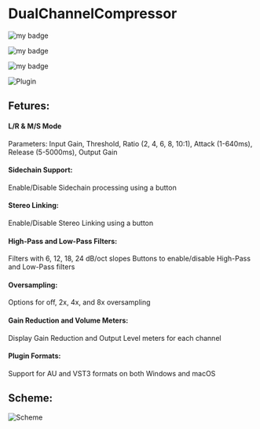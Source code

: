 # DualChannelCompressor

![my badge](https://badgen.net/badge/PL/C++/blue)

![my badge](https://badgen.net/badge/Format/VST3_plug-in/green)

![my badge](https://badgen.net/badge/Framework/JUCE/yellow)

![Plugin](https://github.com/trikrapka/DualChannelCompressorJuce/blob/main/plugin.png)

<h2>Fetures:</h2>
<h4>L/R & M/S Mode</h4>
Parameters: Input Gain, Threshold, Ratio (2, 4, 6, 8, 10:1), Attack (1-640ms), Release (5-5000ms), Output Gain
<h4>Sidechain Support:</h4>

Enable/Disable Sidechain processing using a button
<h4>Stereo Linking:</h4>

Enable/Disable Stereo Linking using a button
<h4>High-Pass and Low-Pass Filters:</h4>

Filters with 6, 12, 18, 24 dB/oct slopes
Buttons to enable/disable High-Pass and Low-Pass filters
<h4>Oversampling:</h4>

Options for off, 2x, 4x, and 8x oversampling
<h4>Gain Reduction and Volume Meters:</h4>

Display Gain Reduction and Output Level meters for each channel
<h4>Plugin Formats:</h4>

Support for AU and VST3 formats on both Windows and macOS
<h2>Scheme:</h2>

![Scheme](https://github.com/trikrapka/DualChannelCompressorJuce/blob/main/scheme.jpg)
